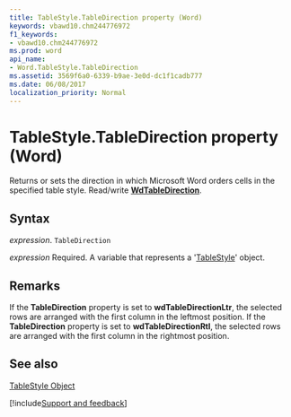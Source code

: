 ```yaml
---
title: TableStyle.TableDirection property (Word)
keywords: vbawd10.chm244776972
f1_keywords:
- vbawd10.chm244776972
ms.prod: word
api_name:
- Word.TableStyle.TableDirection
ms.assetid: 3569f6a0-6339-b9ae-3e0d-dc1f1cadb777
ms.date: 06/08/2017
localization_priority: Normal
---
```



# TableStyle.TableDirection property (Word)

Returns or sets the direction in which Microsoft Word orders cells in the specified table style. Read/write  **[WdTableDirection](Word.WdTableDirection.md)**.


## Syntax

_expression_. `TableDirection`

_expression_ Required. A variable that represents a '[TableStyle](Word.TableStyle.md)' object.


## Remarks

If the  **TableDirection** property is set to **wdTableDirectionLtr**, the selected rows are arranged with the first column in the leftmost position. If the **TableDirection** property is set to **wdTableDirectionRtl**, the selected rows are arranged with the first column in the rightmost position.


## See also


[TableStyle Object](Word.TableStyle.md)

[!include[Support and feedback](~/includes/feedback-boilerplate.md)]